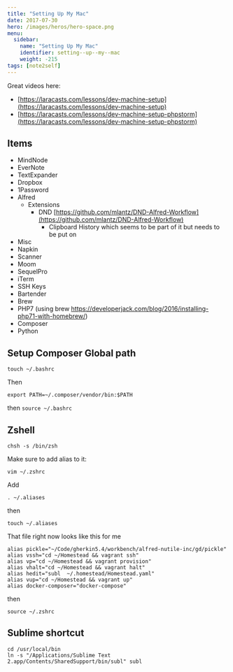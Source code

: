 ```yaml
---
title: "Setting Up My Mac"
date: 2017-07-30
hero: /images/heros/hero-space.png
menu:
  sidebar:
    name: "Setting Up My Mac"
    identifier: setting--up--my--mac
    weight: -215
tags: [note2self]
---
```


Great videos here:

  * [https://laracasts.com/lessons/dev-machine-setup](https://laracasts.com/lessons/dev-machine-setup)
  * [https://laracasts.com/lessons/dev-machine-setup-phpstorm](https://laracasts.com/lessons/dev-machine-setup-phpstorm)
 
 
 
## Items

*  MindNode
* EverNote
* TextExpander
* Dropbox
* 1Password
* Alfred
	* Extensions
		* DND [https://github.com/mlantz/DND-Alfred-Workflow](https://github.com/mlantz/DND-Alfred-Workflow)
			* Clipboard History which seems to be part of it but needs to be put on
* Misc
* Napkin
* Scanner
* Moom
* SequelPro
* iTerm
* SSH Keys
* Bartender
* Brew
* PHP7 (using brew https://developerjack.com/blog/2016/installing-php71-with-homebrew/)
* Composer
* Python


## Setup Composer Global path

`touch ~/.bashrc`

Then 

```
export PATH=~/.composer/vendor/bin:$PATH
```

then `source ~/.bashrc`

## Zshell

```
chsh -s /bin/zsh
```

Make sure to add alias to it:

```
vim ~/.zshrc
```
Add

```
. ~/.aliases
```
then 

```
touch ~/.aliases
```

That file right now looks like this for me

```
alias pickle="~/Code/gherkin5.4/workbench/alfred-nutile-inc/gd/pickle"
alias vssh="cd ~/Homestead && vagrant ssh"
alias vp="cd ~/Homestead && vagrant provision"
alias vhalt="cd ~/Homestead && vagrant halt"
alias hedit="subl  ~/.homestead/Homestead.yaml"
alias vup="cd ~/Homestead && vagrant up"
alias docker-composer="docker-compose"
```

then

```
source ~/.zshrc
```

## Sublime shortcut

```
cd /usr/local/bin
ln -s "/Applications/Sublime Text 2.app/Contents/SharedSupport/bin/subl" subl
```